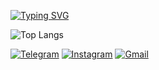 <a href="https://git.io/typing-svg"><img src="https://readme-typing-svg.demolab.com?font=Doto&weight=600&center=%D0%B8%D1%81%D1%82%D0%B8%D0%BD%D0%BD%D1%8B%D0%B9&vCenter=%D0%9B%D0%9E%D0%96%D0%AC&multiline=true&repeat=%D0%9B%D0%9E%D0%96%D0%AC&random=%D0%9B%D0%9E%D0%96%D0%AC&width=660&height=100&lines=Hi!+I+am+a+beginner+developer+from+Belarus.;Now+I+am+studying+in+Minsk+at+the+university+BSTU.;As+my+successes+I+will+post+here+my+projects." alt="Typing SVG" /></a>

![Top Langs](https://github-readme-stats.vercel.app/api/top-langs/?username=tmg24aqua&layout=donut)

[![Telegram](https://img.shields.io/badge/Telegram-2CA5E0?style=for-the-badge&logo=telegram&logoColor=white)](https://t.me/tmg_aqua)
[![Instagram](https://img.shields.io/badge/Instagram-%23E4405F.svg?style=for-the-badge&logo=Instagram&logoColor=white)](https://www.instagram.com/tmg.aqua)
[![Gmail](https://img.shields.io/badge/Gmail-D1483?style=for-the-badge&logo=gmail&logoColor=white)](ezeskijn9gmail.com)
